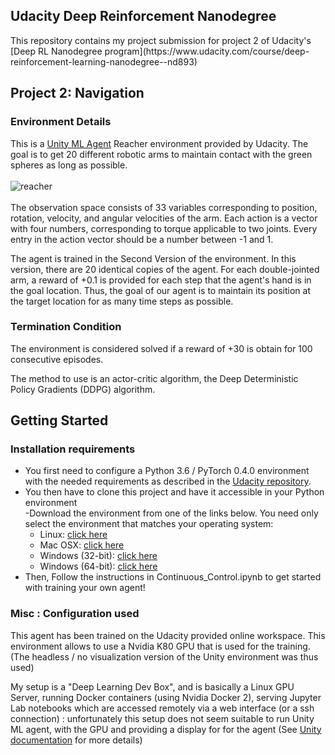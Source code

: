 ## Udacity Deep Reinforcement Nanodegree
</hr>
This repository contains my project submission for project 2 of Udacity's [Deep RL Nanodegree program](https://www.udacity.com/course/deep-reinforcement-learning-nanodegree--nd893)

## Project 2: Navigation

</hr>

### Environment Details
This is a [Unity ML Agent](https://github.com/Unity-Technologies/ml-agents/blob/master/docs/Learning-Environment-Examples.md#reacher) Reacher environment provided by Udacity. The goal is to get 20 different robotic arms to maintain contact with the green spheres as long as possible. </br>
</br>
![reacher](https://github.com/p-Cyan/Udacity_DeepRL_P2_Continuous_Control/blob/main/images/reacherp_ddpg_agent_small.gif)</br>
</br>
The observation space consists of 33 variables corresponding to position, rotation, velocity, and angular velocities of the arm. Each action is a vector with four numbers, corresponding to torque applicable to two joints. Every entry in the action vector should be a number between -1 and 1.</br>

The agent is trained in the Second Version of the environment. In this version, there are 20 identical copies of the agent. For each double-jointed arm, a reward of +0.1 is provided for each step that the agent's hand is in the goal location. Thus, the goal of our agent is to maintain its position at the target location for as many time steps as possible.

### Termination Condition
The environment is considered solved if a reward of +30 is obtain for 100 consecutive episodes.

The method to use is an actor-critic algorithm, the Deep Deterministic Policy Gradients (DDPG) algorithm.

## Getting Started

</hr>

### Installation requirements
- You first need to configure a Python 3.6 / PyTorch 0.4.0 environment with the needed requirements as described in the [Udacity repository](https://github.com/udacity/deep-reinforcement-learning#dependencies).</br>
- You then have to clone this project and have it accessible in your Python environment</br>
 -Download the environment from one of the links below. You need only select the environment that matches your operating system:
  - Linux: [click here](https://s3-us-west-1.amazonaws.com/udacity-drlnd/P2/Reacher/Reacher_Linux.zip)
  - Mac OSX: [click here](https://s3-us-west-1.amazonaws.com/udacity-drlnd/P2/Reacher/Reacher.app.zip)
  - Windows (32-bit): [click here](https://s3-us-west-1.amazonaws.com/udacity-drlnd/P2/Reacher/Reacher_Windows_x86.zip)
  - Windows (64-bit): [click here](https://s3-us-west-1.amazonaws.com/udacity-drlnd/P2/Reacher/Reacher_Windows_x86_64.zip)
- Then, Follow the instructions in Continuous_Control.ipynb to get started with training your own agent!

### Misc : Configuration used
This agent has been trained on the Udacity provided online workspace. This environment allows to use a Nvidia K80 GPU that is used for the training. (The headless / no visualization version of the Unity environment was thus used)

My setup is a "Deep Learning Dev Box", and is basically a Linux GPU Server, running Docker containers (using Nvidia Docker 2), serving Jupyter Lab notebooks which are accessed remotely via a web interface (or a ssh connection) : unfortunately this setup does not seem suitable to run Unity ML agent, with the GPU and providing a display for for the agent (See [Unity documentation](https://github.com/Unity-Technologies/ml-agents/blob/master/docs/Using-Docker.md) for more details)


